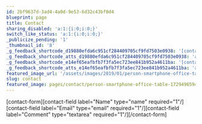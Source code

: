 ```yaml
---
id: 2bf9637d-3ad4-4a0d-9e53-6d32c43bf0d4
blueprint: page
title: Contact
sharing_disabled: 'a:1:{i:0;i:0;}'
switch_like_status: 'a:1:{i:0;i:0;}'
_publicize_pending: '1'
_thumbnail_id: '8'
_g_feedback_shortcode_d19880efda6c951cf284409705cf9fd7503e0938: '[contact-field label="Name" type="name" required="1"/][contact-field label="Email" type="email" required="1"/][contact-field label="Comment" type="textarea" required="1"/]'
_g_feedback_shortcode_atts_d19880efda6c951cf284409705cf9fd7503e0938: 'a:17:{s:2:"to";s:27:"daryl.chymko@automattic.com";s:7:"subject";s:32:"[The GetOutside Project] Contact";s:12:"show_subject";s:2:"no";s:6:"widget";i:0;s:14:"block_template";N;s:19:"block_template_part";N;s:2:"id";i:5;s:18:"submit_button_text";s:6:"Submit";s:14:"customThankyou";s:0:"";s:21:"customThankyouHeading";s:26:"Your message has been sent";s:21:"customThankyouMessage";s:30:"Thank you for your submission!";s:22:"customThankyouRedirect";s:0:"";s:10:"jetpackCRM";b:1;s:9:"className";N;s:9:"postToUrl";N;s:14:"salesforceData";N;s:12:"hiddenFields";N;}'
_g_feedback_shortcode_e14ef65eafbfb7f3fa5ec723ee841b952a4611ba: '[contact-field label="Name" type="name" required="1"/][contact-field label="Email" type="email" required="1"/][contact-field label="Comment" type="textarea" required="1"/]'
_g_feedback_shortcode_atts_e14ef65eafbfb7f3fa5ec723ee841b952a4611ba: 'a:17:{s:2:"to";s:21:"dchymko@infometrix.ca";s:7:"subject";s:32:"[The GetOutside Project] Contact";s:12:"show_subject";s:2:"no";s:6:"widget";i:0;s:14:"block_template";N;s:19:"block_template_part";N;s:2:"id";i:5;s:18:"submit_button_text";s:6:"Submit";s:14:"customThankyou";s:0:"";s:21:"customThankyouHeading";s:26:"Your message has been sent";s:21:"customThankyouMessage";s:30:"Thank you for your submission!";s:22:"customThankyouRedirect";s:0:"";s:10:"jetpackCRM";b:1;s:9:"className";N;s:9:"postToUrl";N;s:14:"salesforceData";N;s:12:"hiddenFields";N;}'
featured_image_url: '/assets/images/2019/01/person-smartphone-office-table.jpeg'
slug: contact
featured_image: pages/contact/person-smartphone-office-table-1729496594.jpeg
---
```

<!-- wp:shortcode -->
[contact-form][contact-field label="Name" type="name" required="1"/][contact-field label="Email" type="email" required="1"/][contact-field label="Comment" type="textarea" required="1"/][/contact-form]
<!-- /wp:shortcode -->